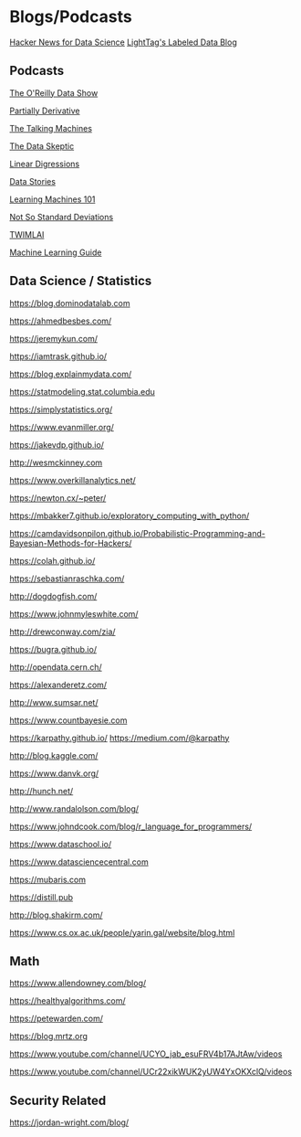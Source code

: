 Blogs/Podcasts
===============

[Hacker News for Data Science](https://www.datatau.com/news)
[LightTag's Labeled Data Blog](https://lighttag.io/blog)

Podcasts
--------

[The O'Reilly Data Show](http://radar.oreilly.com/tag/oreilly-data-show-podcast)

[Partially Derivative](http://partiallyderivative.com/)

[The Talking Machines](https://www.thetalkingmachines.com/)

[The Data Skeptic](https://dataskeptic.com/)

[Linear Digressions](https://lineardigressions.com)

[Data Stories](http://datastori.es/)

[Learning Machines 101](https://www.learningmachines101.com/)

[Not So Standard Deviations](https://simplystatistics.org/2015/09/17/not-so-standard-deviations-the-podcast/)

[TWIMLAI](https://twimlai.com/shows/)

[Machine Learning Guide](http://ocdevel.com/podcasts/machine-learning)

Data Science / Statistics
-------------------------

https://blog.dominodatalab.com

https://ahmedbesbes.com/

https://jeremykun.com/

https://iamtrask.github.io/

https://blog.explainmydata.com/

https://statmodeling.stat.columbia.edu

https://simplystatistics.org/

https://www.evanmiller.org/

https://jakevdp.github.io/

http://wesmckinney.com

https://www.overkillanalytics.net/

https://newton.cx/~peter/

https://mbakker7.github.io/exploratory_computing_with_python/

https://camdavidsonpilon.github.io/Probabilistic-Programming-and-Bayesian-Methods-for-Hackers/

https://colah.github.io/

https://sebastianraschka.com/

http://dogdogfish.com/

https://www.johnmyleswhite.com/

http://drewconway.com/zia/

https://bugra.github.io/

http://opendata.cern.ch/

https://alexanderetz.com/

http://www.sumsar.net/

https://www.countbayesie.com

https://karpathy.github.io/  https://medium.com/@karpathy

http://blog.kaggle.com/

https://www.danvk.org/

http://hunch.net/

http://www.randalolson.com/blog/

https://www.johndcook.com/blog/r_language_for_programmers/

https://www.dataschool.io/

https://www.datasciencecentral.com

https://mubaris.com

https://distill.pub

http://blog.shakirm.com/

https://www.cs.ox.ac.uk/people/yarin.gal/website/blog.html

Math
----

https://www.allendowney.com/blog/

https://healthyalgorithms.com/

https://petewarden.com/

https://blog.mrtz.org

https://www.youtube.com/channel/UCYO_jab_esuFRV4b17AJtAw/videos

https://www.youtube.com/channel/UCr22xikWUK2yUW4YxOKXclQ/videos

Security Related
----------------

https://jordan-wright.com/blog/
